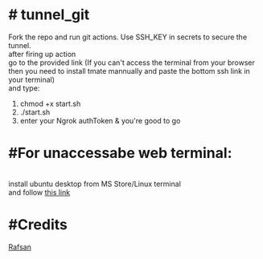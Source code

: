<html>
<body>
<h1># tunnel_git</h1>

Fork the repo and run git actions. Use SSH_KEY in secrets to secure the tunnel.</br>
after firing up action</br>
go to the provided link (If you can't access the terminal from your browser then you need to install tmate mannually and paste the bottom ssh link in your terminal)</br>
and type:</br>
1) chmod +x start.sh </br>
2) ./start.sh </br>
3) enter your Ngrok authToken & you're good to go </br>


<h1>#For unaccessabe web terminal:</h1></br>
install ubuntu desktop from MS Store/Linux terminal</br>
and follow 
<a href="https://www.tecmint.com/tmate-share-ssh-terminal-session/">this link</a></br>

<h1> #Credits </h1>
 <a href="https://github.com/rafsanbasunia">Rafsan</a>
 </body>
</html>
